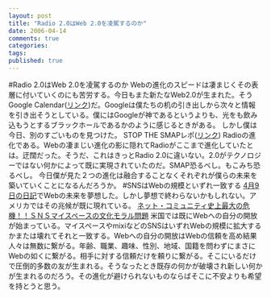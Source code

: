 ```yaml
---
layout: post
title: "Radio 2.0はWeb 2.0を凌駕するのか"
date: 2006-04-14
comments: true
categories:
tags:
published: true
---
```


#Radio 2.0はWeb 2.0を凌駕するのか
Webの進化のスピードは凄まじくその表層に付いていくのにも苦労する。今日もまた新たなWeb2.0が生まれた。そうGoogle Calendar([リンク](http://www.google.com/googlecalendar/overview.html))だ。Googleは僕たちの机の引き出しから次々と情報を引き出そうとしている。僕にはGoogleが神であるというよりも、光をも飲み込もうとするブラックホールであるかのように感じるときがある。
しかし僕は今日、別のすごいものを見つけた。
STOP THE SMAPレポ([リンク](http://blog.goo.ne.jp/smapcafe/e/b5b9ce253c7425ded48d83b294d64dbb))
Radioの進化である。Webの凄まじい進化の影に隠れてRadioがここまで進化していたとは。迂闊だった。そうだ、これはきっとRadio 2.0に違いない。2.0がテクノロジーではない何かによって既に実現されていたのだ。SMAP恐るべし。もこみち恐るべし。
今日僕が見た２つの進化は融合することなくそれぞれが僕らの未来を築いていくことになるんだろうか。
#SNSはWebの規模といずれ一致する
[4月9日の日記](http://d.hatena.ne.jp/keyesberry/20060409)でWebの未来を夢想した。しかし夢想で終わらないかもしれない。アメリカではその兆候が既に現れている。
[ネット・コミュニティ史上最大の危機！！ＳＮＳマイスペースの文化モラル問題](http://www.future-planning.net/x/modules/news/article.php?storyid=1334)
米国では既にWebへの自分の開放が始まっている。マイスペースやmixiなどのSNSはいずれWebの規模に拡大するかまたは壊れてそれと一致する。Webへの自分の開放はWebの信頼を高め結果人々は無数に繋がる。年齢、職業、趣味、性別、地域、国籍を問わずにまさにWebの如くに繋がる。相手に対する信頼だけを頼りに繋がる。そこにいるだけで圧倒的多数の友が生まれる。そうなったとき既存の何かが破壊され新しい何かが生まれるのだろう。その進化が避けられないものならばそこに不安よりも希望を持とうと思う。
